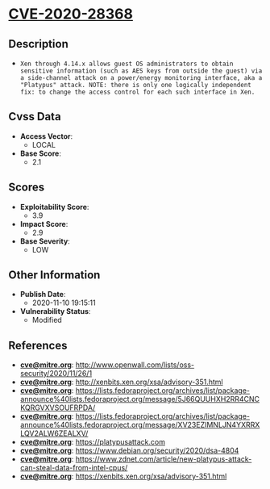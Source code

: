 
# [CVE-2020-28368](http://www.openwall.com/lists/oss-security/2020/11/26/1)

## Description

- `Xen through 4.14.x allows guest OS administrators to obtain sensitive information (such as AES keys from outside the guest) via a side-channel attack on a power/energy monitoring interface, aka a "Platypus" attack. NOTE: there is only one logically independent fix: to change the access control for each such interface in Xen.`

## Cvss Data

- **Access Vector**:
  - LOCAL
- **Base Score**:
  - 2.1

## Scores

- **Exploitability Score**:
  - 3.9
- **Impact Score**:
  - 2.9
- **Base Severity**:
  - LOW

## Other Information

- **Publish Date**:
  - 2020-11-10 19:15:11
- **Vulnerability Status**:
  - Modified

## References

- **cve@mitre.org**: http://www.openwall.com/lists/oss-security/2020/11/26/1
- **cve@mitre.org**: http://xenbits.xen.org/xsa/advisory-351.html
- **cve@mitre.org**: https://lists.fedoraproject.org/archives/list/package-announce%40lists.fedoraproject.org/message/5J66QUUHXH2RR4CNCKQRGVXVSOUFRPDA/
- **cve@mitre.org**: https://lists.fedoraproject.org/archives/list/package-announce%40lists.fedoraproject.org/message/XV23EZIMNLJN4YXRRXLQV2ALW6ZEALXV/
- **cve@mitre.org**: https://platypusattack.com
- **cve@mitre.org**: https://www.debian.org/security/2020/dsa-4804
- **cve@mitre.org**: https://www.zdnet.com/article/new-platypus-attack-can-steal-data-from-intel-cpus/
- **cve@mitre.org**: https://xenbits.xen.org/xsa/advisory-351.html
